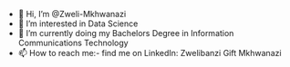 - 👋 Hi, I’m @Zweli-Mkhwanazi
- 👀 I’m interested in Data Science
- 🌱 I’m currently doing my Bachelors Degree in Information Communications Technology
- 📫 How to reach me:- find me on LinkedIn: Zwelibanzi Gift Mkhwanazi

<!---
Zweli-Mkhwanazi/Zweli-Mkhwanazi is a ✨ special ✨ repository because its `README.md` (this file) appears on your GitHub profile.
You can click the Preview link to take a look at your changes.
--->
